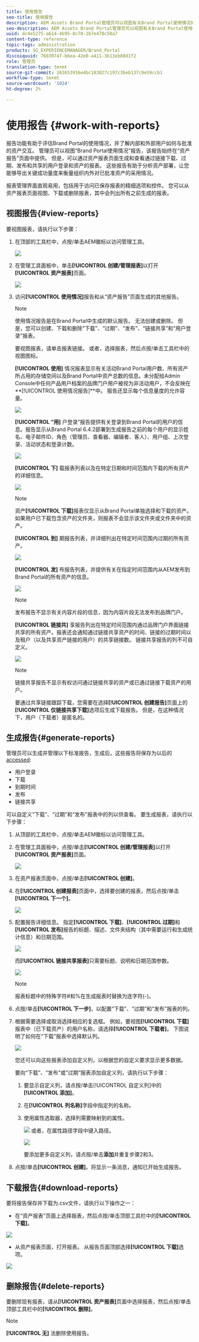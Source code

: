 ```yaml
---
title: 使用报告
seo-title: 使用报告
description: AEM Assets Brand Portal管理员可以视图有关Brand Portal使用情况的报告，以及创建、管理和视图有关通过Brand Portal共享的已下载、过期、发布和链接的资产的报告。
seo-description: AEM Assets Brand Portal管理员可以视图有关Brand Portal使用情况的报告，以及创建、管理和视图有关通过Brand Portal共享的已下载、过期、发布和链接的资产的报告。
uuid: dc4e5275-a614-4b95-8c70-2b7e470c50a7
content-type: reference
topic-tags: administration
products: SG_EXPERIENCEMANAGER/Brand_Portal
discoiquuid: 7683074f-b6ea-42e0-a411-3b13eb88d1f2
role: 管理员
translation-type: tm+mt
source-git-commit: 263653916e4bc183827c197c3beb137c9e59ccb1
workflow-type: tm+mt
source-wordcount: '1024'
ht-degree: 2%

---
```



# 使用报告 {#work-with-reports}

报告功能有助于评估Brand Portal的使用情况，并了解内部和外部用户如何与批准的资产交互。 管理员可以视图“Brand Portal使用情况”报告，该报告始终在“资产报告”页面中提供。 但是，可以通过资产报表页面生成和查看通过链接下载、过期、发布和共享的用户登录和资产的报表。 这些报告有助于分析资产部署，让您能够导出关键成功量度来衡量组织内外对已批准资产的采用情况。

报表管理界面直观易用，包括用于访问已保存报表的精细选项和控件。 您可以从资产报表页面视图、下载或删除报表，其中会列出所有之前生成的报表。

## 视图报告{#view-reports}

要视图报表，请执行以下步骤：

1. 在顶部的工具栏中，点按/单击AEM徽标以访问管理工具。

   ![](assets/aemlogo.png)

1. 在管理工具面板中，单击&#x200B;**[!UICONTROL 创建/管理报表]**&#x200B;以打开&#x200B;**[!UICONTROL 资产报表]**&#x200B;页面。

   ![](assets/access-asset-reports.png)

1. 访问&#x200B;**[!UICONTROL 使用情况]**&#x200B;报告和从“资产报告”页面生成的其他报告。

   >[!NOTE]
   >
   >使用情况报告是在Brand Portal中生成的默认报告。 无法创建或删除。 但是，您可以创建、下载和删除“下载”、“过期”、“发布”、“链接共享”和“用户登录”报表。

   要视图报表，请单击报表链接。 或者，选择报表，然后点按/单击工具栏中的视图图标。

   **[!UICONTROL 使用]** 情况报表显示有关活动Brand Portal用户数、所有资产所占用的存储空间以及Brand Portal中资产总数的信息。未分配给Admin Console中任何产品用户档案的品牌门户用户被视为非活动用户，不会反映在&#x200B;**[!UICONTROL 使用情况报告]**中。
报告还显示每个信息量度的允许容量。

   ![](assets/usage-report.png)

   **[!UICONTROL “用]** 户登录”报告提供有关登录到Brand Portal的用户的信息。报告显示从Brand Portal 6.4.2部署到生成报告之前的每个用户的显示姓名、电子邮件ID、角色（管理员、查看器、编辑者、客人）、用户组、上次登录、活动状态和登录计数。

   ![](assets/user-logins.png)

   **[!UICONTROL 下]** 载报表列表以及在特定日期和时间范围内下载的所有资产的详细信息。

   ![](assets/download-report.png)

   >[!NOTE]
   >
   >资产&#x200B;**[!UICONTROL 下载]**&#x200B;报表仅显示从Brand Portal单独选择和下载的资产。 如果用户已下载包含资产的文件夹，则报表不会显示该文件夹或文件夹中的资产。

   **[!UICONTROL 到]** 期报告列表，并详细列出在特定时间范围内过期的所有资产。

   ![](assets/expiration-report.png)

   **[!UICONTROL 发]** 布报告列表，并提供有关在指定时间范围内从AEM发布到Brand Portal的所有资产的信息。

   ![](assets/publish-report.png)

   >[!NOTE]
   >
   >发布报告不显示有关内容片段的信息，因为内容片段无法发布到品牌门户。

   **[!UICONTROL 链接共]** 享报告列出在特定时间范围内通过品牌门户界面链接共享的所有资产。报表还会通知通过链接共享资产的时间、链接的过期时间以及租户（以及共享资产链接的用户）的共享链接数。 链接共享报告的列不可自定义。

   ![](assets/link-share-report.png)

   >[!NOTE]
   >
   >链接共享报告不显示有权访问通过链接共享的资产或已通过链接下载资产的用户。
   >
   >要通过共享链接跟踪下载，您需要在选择&#x200B;**[!UICONTROL 创建报告]**&#x200B;页面上的&#x200B;**[!UICONTROL 仅链接共享下载]**&#x200B;选项后生成下载报告。 但是，在这种情况下，用户（下载者）是匿名的。

## 生成报告{#generate-reports}

管理员可以生成并管理以下标准报告，生成后，这些报告将保存为以后的[accessed](../using/brand-portal-reports.md#main-pars-header):

* 用户登录
* 下载
* 到期时间
* 发布
* 链接共享

可以自定义“下载”、“过期”和“发布”报表中的列以供查看。 要生成报表，请执行以下步骤：

1. 从顶部的工具栏中，点按/单击AEM徽标以访问管理工具。

1. 在管理工具面板中，点按/单击&#x200B;**[!UICONTROL 创建/管理报表]**&#x200B;以打开&#x200B;**[!UICONTROL 资产报表]**&#x200B;页面。

   ![](assets/asset-reports.png)

1. 在资产报表页面中，点按/单击&#x200B;**[!UICONTROL 创建]**。
1. 在&#x200B;**[!UICONTROL 创建报表]**&#x200B;页面中，选择要创建的报表，然后点按/单击&#x200B;**[!UICONTROL 下一个]**。

   ![](assets/crete-report.png)

1. 配置报告详细信息。 指定&#x200B;**[!UICONTROL 下载]**、**[!UICONTROL 过期]**&#x200B;和&#x200B;**[!UICONTROL 发布]**&#x200B;报告的标题、描述、文件夹结构（其中需要运行和生成统计信息）和日期范围。

   ![](assets/create-report-page.png)

   而&#x200B;**[!UICONTROL 链接共享报表]**&#x200B;只需要标题、说明和日期范围参数。

   ![](assets/create-link-share-report.png)

   >[!NOTE]
   >
   >报表标题中的特殊字符#和%在生成报表时替换为连字符(-)。

1. 点按/单击&#x200B;**[!UICONTROL 下一步]**，以配置“下载”、“过期”和“发布”报表的列。
1. 根据需要选择或取消选择相应的复选框。 例如，要视图&#x200B;**[!UICONTROL 下载]**&#x200B;报表中（已下载资产）的用户名称，请选择&#x200B;**[!UICONTROL 下载者]**。 下图说明了如何在“下载”报表中选择默认列。

   ![](assets/createdownloadreport.png)

   您还可以向这些报表添加自定义列，以根据您的自定义要求显示更多数据。

   要向“下载”、“发布”或“过期”报表添加自定义列，请执行以下步骤：

   1. 要显示自定义列，请点按/单击[!UICONTROL 自定义列]中的&#x200B;**[!UICONTROL 添加]**。
   1. 在&#x200B;**[!UICONTROL 列名称]**&#x200B;字段中指定列的名称。
   1. 使用属性选取器，选择列需要映射到的属性。

      ![](assets/property-picker.png)
或者，在属性路径字段中键入路径。

      ![](assets/property-path.png)

      要添加更多自定义列，请点按/单击&#x200B;**添加**&#x200B;并重复步骤2和3。

1. 点按/单击&#x200B;**[!UICONTROL 创建]**。将显示一条消息，通知已开始生成报告。

## 下载报告{#download-reports}

要将报告保存并下载为.csv文件，请执行以下操作之一：

* 在“资产报表”页面上选择报表，然后点按/单击顶部工具栏中的&#x200B;**[!UICONTROL 下载]**。

![](assets/download-asset-report.png)

* 从资产报表页面，打开报表。 从报告页面顶部选择&#x200B;**[!UICONTROL 下载]**&#x200B;选项。

![](assets/download-report-fromwithin.png)

## 删除报告{#delete-reports}

要删除现有报表，请从&#x200B;**[!UICONTROL 资产报表]**&#x200B;页面中选择报表，然后点按/单击顶部工具栏中的&#x200B;**[!UICONTROL 删除]**。

>[!NOTE]
>
>**[!UICONTROL 无]** 法删除使用报告。
